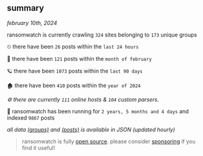 
## summary
_february 10th, 2024_

ransomwatch is currently crawling `324` sites belonging to `173` unique groups

⏲ there have been `26` posts within the `last 24 hours`

🦈 there have been `121` posts within the `month of february`

🪐 there have been `1073` posts within the `last 90 days`

🏚 there have been `410` posts within the `year of 2024`

_⚙️ there are currently `111` online hosts & `104` custom parsers._

🦕 ransomwatch has been running for `2 years, 5 months and 4 days` and indexed `9867` posts

_all data  [(groups)](http://ransomwhat.telemetry.ltd/groups) and [(posts)](http://ransomwhat.telemetry.ltd/posts) is available in JSON (updated hourly)_

> ransomwatch is fully [open source](https://github.com/joshhighet/ransomwatch#ransomwatch--). please consider [sponsoring](https://github.com/sponsors/joshhighet) if you find it useful!
